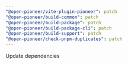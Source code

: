 ```yaml
---
"@open-pioneer/vite-plugin-pioneer": patch
"@open-pioneer/build-common": patch
"@open-pioneer/build-package": patch
"@open-pioneer/build-package-cli": patch
"@open-pioneer/build-support": patch
"@open-pioneer/check-pnpm-duplicates": patch
---
```


Update dependencies
